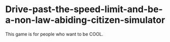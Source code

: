 # Drive-past-the-speed-limit-and-be-a-non-law-abiding-citizen-simulator
This game is for people who want to be COOL.
